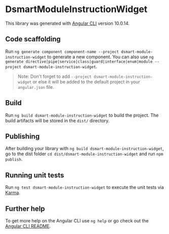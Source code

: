 # DsmartModuleInstructionWidget

This library was generated with [Angular CLI](https://github.com/angular/angular-cli) version 10.0.14.

## Code scaffolding

Run `ng generate component component-name --project dsmart-module-instruction-widget` to generate a new component. You can also use `ng generate directive|pipe|service|class|guard|interface|enum|module --project dsmart-module-instruction-widget`.
> Note: Don't forget to add `--project dsmart-module-instruction-widget` or else it will be added to the default project in your `angular.json` file. 

## Build

Run `ng build dsmart-module-instruction-widget` to build the project. The build artifacts will be stored in the `dist/` directory.

## Publishing

After building your library with `ng build dsmart-module-instruction-widget`, go to the dist folder `cd dist/dsmart-module-instruction-widget` and run `npm publish`.

## Running unit tests

Run `ng test dsmart-module-instruction-widget` to execute the unit tests via [Karma](https://karma-runner.github.io).

## Further help

To get more help on the Angular CLI use `ng help` or go check out the [Angular CLI README](https://github.com/angular/angular-cli/blob/master/README.md).
